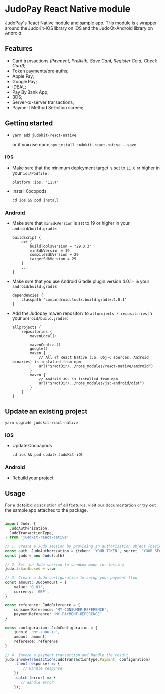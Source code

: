 # JudoPay React Native module

JudoPay's React Native module and sample app. This module is a wrapper around the JudoKit-iOS library on iOS and the JudoKit-Android library on Android.

## Features

- Card transactions *(Payment, PreAuth, Save Card, Register Card, Check Card)*;
- Token payments/pre-auths;
- Apple Pay;
- Google Pay;
- iDEAL;
- Pay By Bank App;
- 3DS;
- Server-to-server transactions;
- Payment Method Selection screen;

## Getting started

-   `yarn add judokit-react-native`

    or if you use npm: `npm install judokit-react-native --save`

### iOS

-   Make sure that the minimum deployment target is set to `11.0` or higher in your `ios/Podfile` :

    `platform :ios, '11.0'`

-   Install Cocopods

    `cd ios && pod install`

### Android

-   Make sure that `minSdkVersion` is set to 19 or higher in your `android/build.gradle`:

    ```
    buildscript {
        ext {
            buildToolsVersion = "29.0.3"
            minSdkVersion = 19
            compileSdkVersion = 29
            targetSdkVersion = 29
        }
        ...
    }
    ```

-   Make sure that you use Android Gradle plugin version 4.0.1+ in your `android/build.gradle`:

    ```
    dependencies {
        classpath 'com.android.tools.build:gradle:4.0.1'
    }
    ```

-   Add the Judopay maven repository to `allprojects / repositories` in your `android/build.gradle`:

    ```
    allprojects {
        repositories {
            mavenLocal()

            mavenCentral()
            google()
            maven {
                // All of React Native (JS, Obj-C sources, Android binaries) is installed from npm
                url("$rootDir/../node_modules/react-native/android")
            }
            maven {
                // Android JSC is installed from npm
                url("$rootDir/../node_modules/jsc-android/dist")
            }
        }
    }

    ```

## Update an existing project

`yarn upgrade judokit-react-native`

### iOS

-   Update Cocoapods

    `cd ios && pod update JudoKit-iOS`

### Android

- Rebuild your project

## Usage

For a detailed description of all features, visit [our documentation](https://docs.judopay.com/) or try out the sample app attached to the package.

```ts

import Judo, {
  JudoAuthorization,
  JudoTransactionType,
} from 'judokit-react-native'

// 1. Create a Judo session by providing an authorization object (basic or session)
const auth: JudoAuthorization = {token: 'YOUR-TOKEN', secret: 'YOUR_SECRET'}
const judo = new Judo(auth)

// 2. Set the Judo session to sandbox mode for testing
judo.isSandboxed = true

// 3. Create a Judo configuration to setup your payment flow
const amount: JudoAmount = {
    value: '0.01',
    currency: 'GBP',
}

const reference: JudoReference = {
    consumerReference: 'MY-CONSUMER-REFERENCE',
    paymentReference: 'MY-PAYMENT-REFERENCE'
}

const configuration: JudoConfiguration = {
    judoId: 'MY-JUDO-ID',
    amount: amount,
    reference: reference
}

// 4. Invoke a payment transaction and handle the result
judo.invokeTransaction(JudoTransactionType.Payment, configuration)
    .then((response) => {
        // Handle response
    })
    .catch((error) => {
       // Handle error
    });
```
